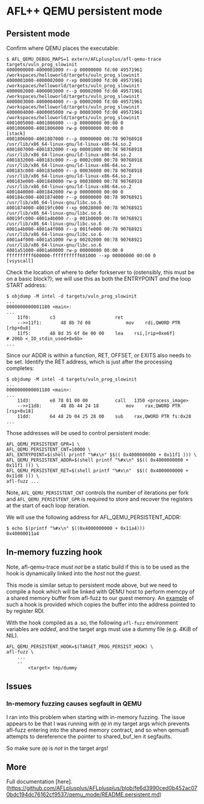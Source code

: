 # AFL++ QEMU persistent mode

## Persistent mode

Confirm where QEMU places the executable:

```
$ AFL_QEMU_DEBUG_MAPS=1 extern/AFLplusplus/afl-qemu-trace targets/vuln_prog_slowinit
4000000000-4000001000 r--p 00000000 fd:00 49571961                       /workspaces/helloworld/targets/vuln_prog_slowinit
4000001000-4000002000 r-xp 00001000 fd:00 49571961                       /workspaces/helloworld/targets/vuln_prog_slowinit
4000002000-4000003000 r--p 00002000 fd:00 49571961                       /workspaces/helloworld/targets/vuln_prog_slowinit
4000003000-4000004000 r--p 00002000 fd:00 49571961                       /workspaces/helloworld/targets/vuln_prog_slowinit
4000004000-4000005000 rw-p 00003000 fd:00 49571961                       /workspaces/helloworld/targets/vuln_prog_slowinit
4001005000-4001006000 ---p 00000000 00:00 0                              
4001006000-4001806000 rw-p 00000000 00:00 0                              [stack]
4001806000-4001807000 r--p 00000000 00:78 90768918                       /usr/lib/x86_64-linux-gnu/ld-linux-x86-64.so.2
4001807000-4001832000 r-xp 00001000 00:78 90768918                       /usr/lib/x86_64-linux-gnu/ld-linux-x86-64.so.2
4001832000-400183c000 r--p 0002c000 00:78 90768918                       /usr/lib/x86_64-linux-gnu/ld-linux-x86-64.so.2
400183c000-400183e000 r--p 00036000 00:78 90768918                       /usr/lib/x86_64-linux-gnu/ld-linux-x86-64.so.2
400183e000-4001840000 rw-p 00038000 00:78 90768918                       /usr/lib/x86_64-linux-gnu/ld-linux-x86-64.so.2
4001840000-4001842000 rw-p 00000000 00:00 0                              
400184c000-4001874000 r--p 00000000 00:78 90768921                       /usr/lib/x86_64-linux-gnu/libc.so.6
4001874000-40019fc000 r-xp 00028000 00:78 90768921                       /usr/lib/x86_64-linux-gnu/libc.so.6
40019fc000-4001a4b000 r--p 001b0000 00:78 90768921                       /usr/lib/x86_64-linux-gnu/libc.so.6
4001a4b000-4001a4f000 r--p 001fe000 00:78 90768921                       /usr/lib/x86_64-linux-gnu/libc.so.6
4001a4f000-4001a51000 rw-p 00202000 00:78 90768921                       /usr/lib/x86_64-linux-gnu/libc.so.6
4001a51000-4001a60000 rw-p 00000000 00:00 0                              
ffffffffff600000-ffffffffff601000 --xp 00000000 00:00 0                  [vsyscall]
```

Check the location of where to defer forkserver to (ostensibly, this must be on
a basic block?); we will use this as both the ENTRYPOINT _and_ the loop START
address:
```
$ objdump -M intel -d targets/vuln_prog_slowinit
...
0000000000001180 <main>:
...
    11f0:       c3                      ret
    -->>11f1:       48 8b 7d 08             mov    rdi,QWORD PTR [rbp+0x8]
    11f5:       48 8d 35 6f 0e 00 00    lea    rsi,[rip+0xe6f]        # 206b <_IO_stdin_used+0x6b>
...
```

Since our ADDR is within a function, RET, OFFSET, or EXITS also needs to be set.
Identify the RET address, which is just after the processing completes:
```
$ objdump -M intel -d targets/vuln_prog_slowinit
...
0000000000001180 <main>:
...
    11d3:       e8 78 01 00 00          call   1350 <process_image>
    -->>11d8:       48 8b 44 24 18          mov    rax,QWORD PTR [rsp+0x18]
    11dd:       64 48 2b 04 25 28 00    sub    rax,QWORD PTR fs:0x28
...
```

Those addresses will be used to control persistent mode:

```
AFL_QEMU_PERSISTENT_GPR=1 \
AFL_QEMU_PERSISTENT_CNT=10000 \
AFL_ENTRYPOINT=$(shell printf "%#x\n" $$(( 0x4000000000 + 0x11f1 ))) \
AFL_QEMU_PERSISTENT_ADDR=$(shell printf "%#x\n" $$(( 0x4000000000 + 0x11f1 ))) \
AFL_QEMU_PERSISTENT_RET=$(shell printf "%#x\n"  $$(( 0x4000000000 + 0x11d8 ))) \
afl-fuzz ...
```

Note, `AFL_QEMU_PERSISTENT_CNT` controls the number of iterations per fork and
`AFL_QEMU_PERSISTENT_GPR` is required to store and recover the registers at the
start of each loop iteration.

We will use the following address for AFL_QEMU_PERSISTENT_ADDR:
```
$ echo $(printf "%#x\n" $((0x4000000000 + 0x11a4)))
0x40000011a4
```

## In-memory fuzzing hook

Note, afl-qemu-trace _must not_ be a static build if this is to be used as the
hook is dynamically linked into the _host_ not the _guest_.

This mode is similar setup to persistent mode above, but we need to compile
a hook which will be linked with QEMU host to perform memcpy of a shared
memory buffer from afl-fuzz to our guest memory. An
[example](src/vuln_prog_persistent_hook) of such a hook is provided which copies
the buffer into the address pointed to by register RDI.

With the hook compiled as a .so, the following `afl-fuzz` environment variables
are _added_, and the target args must use a dummy file (e.g. 4KiB of NIL).

```
AFL_QEMU_PERSISTENT_HOOK=$(TARGET_PROG_PERSIST_HOOK) \
afl-fuzz \
    ...
    --
        <target> tmp/dummy
```

## Issues

### In-memory fuzzing causes segfault in QEMU

I ran into this problem when starting with in-memory fuzzing. The issue
appears to be that I was running with `@@` in my target args which prevents
afl-fuzz entering into the shared memory contract, and so when qemuafl attempts
to dereference the pointer to shared_buf_len it segfaults.

So make sure `@@` is _not_ in the target args!

## More

Full documentation [here].(https://github.com/AFLplusplus/AFLplusplus/blob/fe6d3990ced0b452ac070bdc194dc76162cf9537/qemu_mode/README.persistent.md)